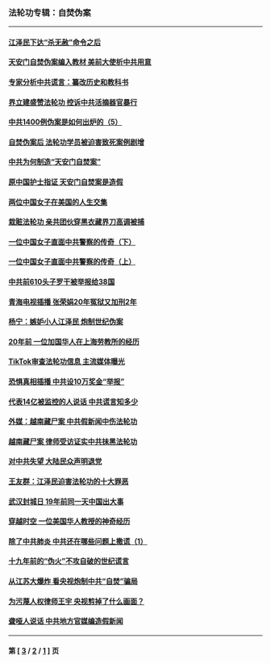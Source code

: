 ### 法轮功专辑：自焚伪案
---
#### [江泽民下达“杀无赦”命令之后](../../pages/nf5562/n13878084.md?06040430) 
#### [天安门自焚伪案编入教材 美前大使析中共用意](../../pages/nf5562/n13791932.md?06040430) 
#### [专家分析中共谎言：纂改历史和教科书](../../pages/nf5562/n13781542.md?06040430) 
#### [界立建盛赞法轮功 控诉中共活摘器官暴行](../../pages/nf5562/n13781971.md?06040430) 
#### [中共1400例伪案是如何出炉的（5）](../../pages/nf5562/n13226831.md?06040430) 
#### [自焚伪案后 法轮功学员被迫害致死案例剧增](../../pages/nf5562/n13190600.md?06040430) 
#### [中共为何制造“天安门自焚案”](../../pages/nf5562/n13183270.md?06040430) 
#### [原中国护士指证 天安门自焚案是造假](../../pages/nf5562/n13172289.md?06040430) 
#### [两位中国女子在美国的人生交集](../../pages/nf5562/n13156138.md?06040430) 
#### [栽赃法轮功 亲共团伙穿黑衣藏界刀高调被捕](../../pages/nf5562/n13073780.md?06040430) 
#### [一位中国女子直面中共警察的传奇（下）](../../pages/nf5562/n12989706.md?06040430) 
#### [一位中国女子直面中共警察的传奇（上）](../../pages/nf5562/n12985072.md?06040430) 
#### [中共前610头子罗干被举报给38国](../../pages/nf5562/n12975419.md?06040430) 
#### [青海电视插播 张荣娟20年冤狱又加刑2年](../../pages/nf5562/n12738166.md?06040430) 
#### [杨宁：嫉妒小人江泽民 炮制世纪伪案](../../pages/nf5562/n12724108.md?06040430) 
#### [20年前 一位加国华人在上海劳教所的经历](../../pages/nf5562/n12707932.md?06040430) 
#### [TikTok审查法轮功信息 主流媒体曝光](../../pages/nf5562/n12362336.md?06040430) 
#### [恐惧真相插播 中共设10万奖金“举报”](../../pages/nf5562/n12306396.md?06040430) 
#### [代表14亿被监控的人说话 中共谎言知多少](../../pages/nf5562/n12297484.md?06040430) 
#### [外媒：越南藏尸案 中共假新闻中伤法轮功](../../pages/nf5562/n12264411.md?06040430) 
#### [越南藏尸案 律师受访证实中共抹黑法轮功](../../pages/nf5562/n12261878.md?06040430) 
#### [对中共失望 大陆民众声明退党](../../pages/nf5562/n12187315.md?06040430) 
#### [王友群：江泽民迫害法轮功的十大罪恶](../../pages/nf5562/n12169074.md?06040430) 
#### [武汉封城日 19年前同一天中国出大事](../../pages/nf5562/n12150901.md?06040430) 
#### [穿越时空  一位美国华人教授的神奇经历](../../pages/nf5562/n12097460.md?06040430) 
#### [除了中共肺炎 中共还在哪些问题上撒谎（1）](../../pages/nf5562/n11955770.md?06040430) 
#### [十九年前的“伪火”不攻自破的世纪谎言](../../pages/nf5562/n11813238.md?06040430) 
#### [从江苏大爆炸 看央视炮制中共“自焚”骗局](../../pages/nf5562/n11140275.md?06040430) 
#### [为污蔑人权律师王宇 央视剪掉了什么画面？](../../pages/nf5562/n11130142.md?06040430) 
#### [聋哑人说话 中共地方官媒编造假新闻](../../pages/nf5562/n11006067.md?06040430) 

---
#### 第 [ [3](./3.md?06040430) / [2](./2.md?06040430) / [1](./1.md?06040430) ] 页
